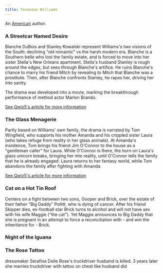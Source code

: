 ```yaml
---
title: Tennesee Williams
---
```


An [American](../index.html) author.

### A Streetcar Named Desire

Blanche DuBois and Stanley Kowalski represent Williams's two visions of the South: declining "old romantic" vs the harsh modern era. Blanche is a Southern belle who lost the family estate, and is forced to move into her sister Stella's New Orleans apartment. Stella's husband Stanley is rough around the edges, but sees through Blanche's artifice. He ruins Blanche's chance to marry his friend Mitch by revealing to Mitch that Blanche was a prostitute. Then, after Blanche confronts Stanley, he rapes her, driving her into sanity.

The drama was developed into a movie, marking the breakthrough performance of method actor Marlon Brando.

[See Qwiz5's article for more information](https://www.qwizbowl.com/post/qwiz5-quizbowl-blanchedubois)

### The Glass Menagerie

 Partly based on Williams' own family, the drama is narrated by Tom Wingfield, who supports his mother Amanda and his crippled sister Laura (who takes refuge from reality in her glass animals). At Amanda's insistence, Tom brings his friend Jim O'Connor to the house as a "gentleman caller" for Laura. While O'Connor is there, the horn on Laura's glass unicorn breaks, bringing her into reality, until O'Connor tells the family that he is already engaged. Laura returns to her fantasy world, while Tom abandons the family after fighting with Amanda.

[See Qwiz5's article for more information](https://www.qwizbowl.com/post/qwiz5-quizbowl-glassmenagerie)

### Cat on a Hot Tin Roof

Centers on a fight between two sons, Gooper and Brick, over the estate of their father "Big Daddy" Pollitt, who is dying of cancer. After his friend Skipper dies, ex-football star Brick turns to alcohol and will not have sex with his wife Maggie ("the cat"). Yet Maggie announces to Big Daddy that she is pregnant in an attempt to force a reconciliation with - and win the inheritance for - Brick.

### Night of the Iguana

### The Rose Tattoo

dressmaker Serafina Delle Rose's truckdriver husband is killed. 3 years later she marries truckdriver with tattoo on chest like husband did

